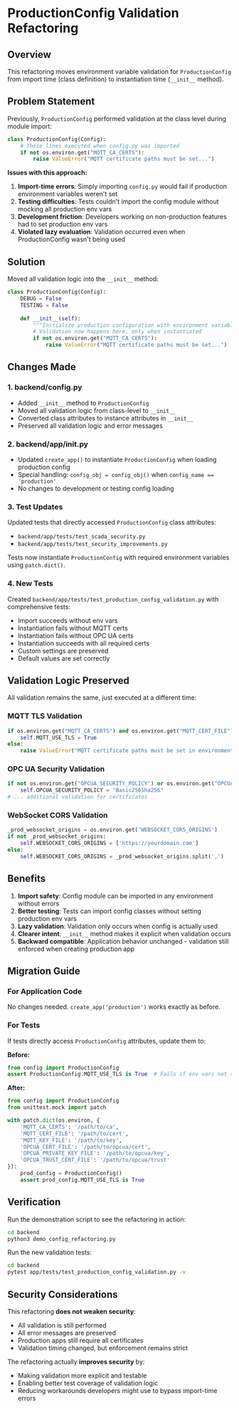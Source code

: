 # ProductionConfig Validation Refactoring

## Overview
This refactoring moves environment variable validation for `ProductionConfig` from import time (class definition) to instantiation time (`__init__` method).

## Problem Statement
Previously, `ProductionConfig` performed validation at the class level during module import:

```python
class ProductionConfig(Config):
    # These lines executed when config.py was imported
    if not os.environ.get("MQTT_CA_CERTS"):
        raise ValueError("MQTT certificate paths must be set...")
```

**Issues with this approach:**
1. **Import-time errors**: Simply importing `config.py` would fail if production environment variables weren't set
2. **Testing difficulties**: Tests couldn't import the config module without mocking all production env vars
3. **Development friction**: Developers working on non-production features had to set production env vars
4. **Violated lazy evaluation**: Validation occurred even when ProductionConfig wasn't being used

## Solution
Moved all validation logic into the `__init__` method:

```python
class ProductionConfig(Config):
    DEBUG = False
    TESTING = False
    
    def __init__(self):
        """Initialize production configuration with environment variable validation."""
        # Validation now happens here, only when instantiated
        if not os.environ.get("MQTT_CA_CERTS"):
            raise ValueError("MQTT certificate paths must be set...")
```

## Changes Made

### 1. backend/config.py
- Added `__init__` method to `ProductionConfig`
- Moved all validation logic from class-level to `__init__`
- Converted class attributes to instance attributes in `__init__`
- Preserved all validation logic and error messages

### 2. backend/app/__init__.py
- Updated `create_app()` to instantiate `ProductionConfig` when loading production config
- Special handling: `config_obj = config_obj()` when `config_name == 'production'`
- No changes to development or testing config loading

### 3. Test Updates
Updated tests that directly accessed `ProductionConfig` class attributes:
- `backend/app/tests/test_scada_security.py`
- `backend/app/tests/test_security_improvements.py`

Tests now instantiate `ProductionConfig` with required environment variables using `patch.dict()`.

### 4. New Tests
Created `backend/app/tests/test_production_config_validation.py` with comprehensive tests:
- Import succeeds without env vars
- Instantiation fails without MQTT certs
- Instantiation fails without OPC UA certs  
- Instantiation succeeds with all required certs
- Custom settings are preserved
- Default values are set correctly

## Validation Logic Preserved

All validation remains the same, just executed at a different time:

### MQTT TLS Validation
```python
if os.environ.get("MQTT_CA_CERTS") and os.environ.get("MQTT_CERT_FILE") and os.environ.get("MQTT_KEY_FILE"):
    self.MQTT_USE_TLS = True
else:
    raise ValueError("MQTT certificate paths must be set in environment variables for production")
```

### OPC UA Security Validation
```python
if not os.environ.get("OPCUA_SECURITY_POLICY") or os.environ.get("OPCUA_SECURITY_POLICY") == "None":
    self.OPCUA_SECURITY_POLICY = "Basic256Sha256"
# ... additional validation for certificates
```

### WebSocket CORS Validation
```python
_prod_websocket_origins = os.environ.get('WEBSOCKET_CORS_ORIGINS')
if not _prod_websocket_origins:
    self.WEBSOCKET_CORS_ORIGINS = ['https://yourdomain.com']
else:
    self.WEBSOCKET_CORS_ORIGINS = _prod_websocket_origins.split(',')
```

## Benefits

1. **Import safety**: Config module can be imported in any environment without errors
2. **Better testing**: Tests can import config classes without setting production env vars
3. **Lazy validation**: Validation only occurs when config is actually used
4. **Clearer intent**: `__init__` method makes it explicit when validation occurs
5. **Backward compatible**: Application behavior unchanged - validation still enforced when creating production app

## Migration Guide

### For Application Code
No changes needed. `create_app('production')` works exactly as before.

### For Tests
If tests directly access `ProductionConfig` attributes, update them to:

**Before:**
```python
from config import ProductionConfig
assert ProductionConfig.MQTT_USE_TLS is True  # Fails if env vars not set
```

**After:**
```python
from config import ProductionConfig
from unittest.mock import patch

with patch.dict(os.environ, {
    'MQTT_CA_CERTS': '/path/to/ca',
    'MQTT_CERT_FILE': '/path/to/cert',
    'MQTT_KEY_FILE': '/path/to/key',
    'OPCUA_CERT_FILE': '/path/to/opcua/cert',
    'OPCUA_PRIVATE_KEY_FILE': '/path/to/opcua/key',
    'OPCUA_TRUST_CERT_FILE': '/path/to/opcua/trust'
}):
    prod_config = ProductionConfig()
    assert prod_config.MQTT_USE_TLS is True
```

## Verification

Run the demonstration script to see the refactoring in action:
```bash
cd backend
python3 demo_config_refactoring.py
```

Run the new validation tests:
```bash
cd backend
pytest app/tests/test_production_config_validation.py -v
```

## Security Considerations

This refactoring **does not weaken security**:
- All validation is still performed
- All error messages are preserved
- Production apps still require all certificates
- Validation timing changed, but enforcement remains strict

The refactoring actually **improves security** by:
- Making validation more explicit and testable
- Enabling better test coverage of validation logic
- Reducing workarounds developers might use to bypass import-time errors
